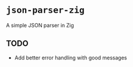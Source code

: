 # `json-parser-zig`

A simple JSON parser in Zig

## TODO

- Add better error handling with good messages
